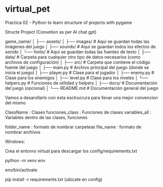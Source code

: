 # virtual_pet
Practica 02 - Python to learn structure of projects with pygame

Structe Project (Convetion as per AI chat gpt)

game_name/
│
├── assets/
│   ├── images/            # Aquí se guardan todas las imágenes del juego
│   ├── sounds/            # Aquí se guardan todos los efectos de sonido
│   └── fonts/             # Aquí se guardan todas las fuentes de texto
│
├── data/                  # Carpeta para cualquier otro tipo de datos necesarios (como archivos de configuración)
│
├── src/                   # Carpeta que contiene el código fuente del juego
│   ├── main.py            # Archivo principal del juego (donde se inicia el juego)
│   ├── player.py          # Clase para el jugador
│   ├── enemy.py           # Clase para los enemigos
│   ├── level.py           # Clase para los niveles
│   └── helpers.py         # Funciones de utilidad y helpers
│
├── docs/                  # Documentación del juego (opcional)
│
└── README.md              # Documentación general del juego


Vamos a desarollarlo con esta esctrucrura para llevar una mejor convencion del mismo

ClassName : Clases
funciones_class : Funciones de clases
variables_all : Variables dentro de las clases, funciones

folder_name : formato de nombrar carpeteas
file_name : formato de nombrar archivos


Windows:

Crea el entorno virtual para descargar los config/requirements.txt

python -m venv env

env/bin/activate

pip install -r requirements.txt (ubicate en config)
